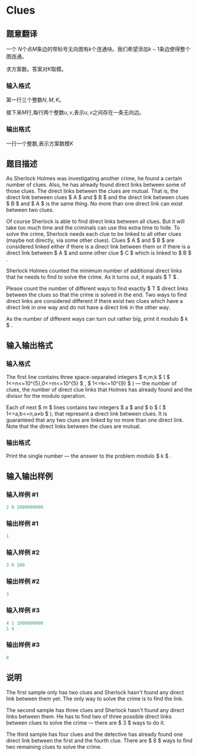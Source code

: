 # Clues

## 题意翻译

一个 $N$个点$M$条边的带标号无向图有$k$个连通块。我们希望添加$k-1$条边使得整个图连通。

求方案数。答案对$K$取模。

### 输入格式

第一行三个整数$N,M,K$。

接下来$M$行,每行两个整数$u,v$,表示$u,v$之间存在一条无向边。

### 输出格式

一行一个整数,表示方案数模$K$

## 题目描述

As Sherlock Holmes was investigating another crime, he found a certain number of clues. Also, he has already found direct links between some of those clues. The direct links between the clues are mutual. That is, the direct link between clues $ A $ and $ B $ and the direct link between clues $ B $ and $ A $ is the same thing. No more than one direct link can exist between two clues.

Of course Sherlock is able to find direct links between all clues. But it will take too much time and the criminals can use this extra time to hide. To solve the crime, Sherlock needs each clue to be linked to all other clues (maybe not directly, via some other clues). Clues $ A $ and $ B $ are considered linked either if there is a direct link between them or if there is a direct link between $ A $ and some other clue $ C $ which is linked to $ B $ .

Sherlock Holmes counted the minimum number of additional direct links that he needs to find to solve the crime. As it turns out, it equals $ T $ .

Please count the number of different ways to find exactly $ T $ direct links between the clues so that the crime is solved in the end. Two ways to find direct links are considered different if there exist two clues which have a direct link in one way and do not have a direct link in the other way.

As the number of different ways can turn out rather big, print it modulo $ k $ .

## 输入输出格式

### 输入格式

The first line contains three space-separated integers $ n,m,k $ ( $ 1<=n<=10^{5},0<=m<=10^{5} $ , $ 1<=k<=10^{9} $ ) — the number of clues, the number of direct clue links that Holmes has already found and the divisor for the modulo operation.

Each of next $ m $ lines contains two integers $ a $ and $ b $ ( $ 1<=a,b<=n,a≠b $ ), that represent a direct link between clues. It is guaranteed that any two clues are linked by no more than one direct link. Note that the direct links between the clues are mutual.

### 输出格式

Print the single number — the answer to the problem modulo $ k $ .

## 输入输出样例

### 输入样例 #1

```cpp
2 0 1000000000

```
### 输出样例 #1

```cpp
1

```
### 输入样例 #2

```cpp
3 0 100

```
### 输出样例 #2

```cpp
3

```
### 输入样例 #3

```cpp
4 1 1000000000
1 4

```
### 输出样例 #3

```cpp
8

```
## 说明

The first sample only has two clues and Sherlock hasn't found any direct link between them yet. The only way to solve the crime is to find the link.

The second sample has three clues and Sherlock hasn't found any direct links between them. He has to find two of three possible direct links between clues to solve the crime — there are $ 3 $ ways to do it.

The third sample has four clues and the detective has already found one direct link between the first and the fourth clue. There are $ 8 $ ways to find two remaining clues to solve the crime.

